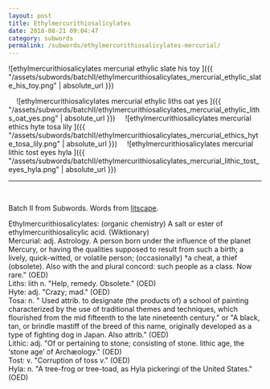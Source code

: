 ```yaml
---
layout: post
title: Ethylmercurithiosalicylates
date: 2018-08-21 09:04:47
category: subwords
permalink: /subwords/ethylmercurithiosalicylates-mercurial/ 
---
```


![ethylmercurithiosalicylates mercurial ethylic slate his toy ]({{ "/assets/subwords/batchII/ethylmercurithiosalicylates_mercurial_ethylic_slate_his_toy.png" | absolute_url }})


&nbsp;
&nbsp;
![ethylmercurithiosalicylates mercurial ethylic liths oat yes ]({{ "/assets/subwords/batchII/ethylmercurithiosalicylates_mercurial_ethylic_liths_oat_yes.png" | absolute_url }})
&nbsp;
&nbsp;
![ethylmercurithiosalicylates mercurial ethics hyte tosa lily ]({{ "/assets/subwords/batchII/ethylmercurithiosalicylates_mercurial_ethics_hyte_tosa_lily.png" | absolute_url }})
&nbsp;
&nbsp;
![ethylmercurithiosalicylates mercurial lithic tost eyes hyla ]({{ "/assets/subwords/batchII/ethylmercurithiosalicylates_mercurial_lithic_tost_eyes_hyla.png" | absolute_url }})
&nbsp;

---

&nbsp;

Batch II from Subwords. Words from [litscape](https://www.litscape.com/).

Ethylmercurithiosalicylates: (organic chemistry) A salt or ester of ethylmercurithiosalicylic acid. (Wiktionary)  
Mercurial: adj. Astrology. A person born under the influence of the planet Mercury, or having the qualities supposed to result from such a birth; a lively, quick-witted, or volatile person; (occasionally) †a cheat, a thief (obsolete). Also with the and plural concord: such people as a class. Now rare." (OED)  
Liths: lith n. "Help, remedy. Obsolete." (OED)  
Hyte: adj. "Crazy; mad." (OED)  
Tosa: n. " Used attrib. to designate (the products of) a school of painting characterized by the use of traditional themes and techniques, which flourished from the mid fifteenth to the late nineteenth century." or "A black, tan, or brindle mastiff of the breed of this name, originally developed as a type of fighting dog in Japan. Also attrib." (OED)  
Lithic: adj. "Of or pertaining to stone; consisting of stone. lithic age, the ‘stone age’ of Archæology." (OED)  
Tost: v. "Corruption of toss v." (OED)  
Hyla: n. "A tree-frog or tree-toad, as Hyla pickeringi of the United States." (OED)
